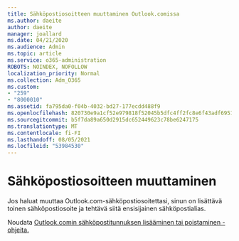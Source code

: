 ```yaml
---
title: Sähköpostiosoitteen muuttaminen Outlook.comissa
ms.author: daeite
author: daeite
manager: joallard
ms.date: 04/21/2020
ms.audience: Admin
ms.topic: article
ms.service: o365-administration
ROBOTS: NOINDEX, NOFOLLOW
localization_priority: Normal
ms.collection: Adm_O365
ms.custom:
- "259"
- "8000010"
ms.assetid: fa795da0-f04b-4032-bd27-177ecdd488f9
ms.openlocfilehash: 820730e9a1cf52e979818f52045b5dfc4ff2fc8e6f43adf695182ff5d148f4b3
ms.sourcegitcommit: b5f7da89a650d2915dc652449623c78be6247175
ms.translationtype: MT
ms.contentlocale: fi-FI
ms.lasthandoff: 08/05/2021
ms.locfileid: "53984530"
---
```

# <a name="change-your-email-address"></a>Sähköpostiosoitteen muuttaminen

Jos haluat muuttaa Outlook.com-sähköpostiosoitettasi, sinun on lisättävä toinen sähköpostiosoite ja tehtävä siitä ensisijainen sähköpostialias.
  
Noudata [Outlook.comin sähköpostitunnuksen lisääminen tai poistaminen -ohjeita.](https://support.office.com/article/459b1989-356d-40fa-a689-8f285b13f1f2?wt.mc_id=Office_Outlook_com_Alchemy)
